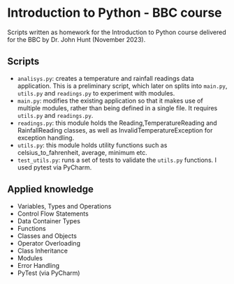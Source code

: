 # Introduction to Python - BBC course

Scripts written as homework for the Introduction to Python course delivered for the BBC by Dr. John Hunt (November 2023).

## Scripts

* `analisys.py`: creates a temperature and rainfall readings data application. This is a preliminary script, which later on splits into `main.py`, `utils.py` and `readings.py` to experiment with modules.
* `main.py`: modifies the existing application so that it makes use of multiple modules, rather than being defined in a single file. It requires `utils.py` and `readings.py`.
* `readings.py`: this module holds the Reading,TemperatureReading and RainfallReading classes, as well as InvalidTemperatureException for exception handling.
* `utils.py`: this module holds utility functions such as celsius_to_fahrenheit, average, minimum etc.
* `test_utils.py`: runs a set of tests to validate the `utils.py` functions. I used pytest via PyCharm.


## Applied knowledge

* Variables, Types and Operations
* Control Flow Statements
* Data Container Types
* Functions
* Classes and Objects
* Operator Overloading
* Class Inheritance
* Modules
* Error Handling
* PyTest (via PyCharm)
